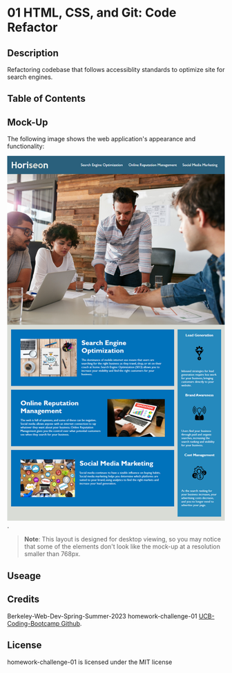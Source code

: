 # 01 HTML, CSS, and Git: Code Refactor

## Description
Refactoring codebase that follows accessiblity standards to optimize site for search engines.

## Table of Contents


## Mock-Up
The following image shows the web application's appearance and functionality:

![The Horiseon webpage includes a navigation bar, a header image, and cards with text and images at the bottom of the page.](./assets/images/01-html-css-git-homework-demo.png).

> **Note**: This layout is designed for desktop viewing, so you may notice that some of the elements don't look like the mock-up at a resolution smaller than 768px.

## Useage


## Credits
Berkeley-Web-Dev-Spring-Summer-2023 homework-challenge-01 [UCB-Coding-Bootcamp Github](https://ucb.bootcampcontent.com/UCB-Coding-Bootcamp/UCB-VIRT-FSF-PT-03-2023-U-LOLC).

## License
homework-challenge-01 is licensed under the MIT license
